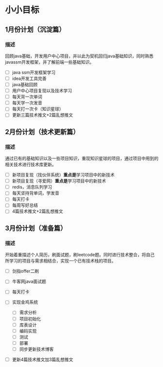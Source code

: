 # 小小目标

## 1月份计划（沉淀篇）

### 描述

回顾java基础，开发用户中心项目，并以此为契机回归java基础知识，同时熟悉javassm开发框架，并了解前端一些基础知识。

- [ ] java ssm开发框架学习
- [ ] idea开发工具完善
- [ ] java基础回顾
- [ ] 用户中心项目复现以及技术学习
- [ ] 每天背一次单词
- [ ] 每天学一次发音
- [ ] 每天打一次卡（知识星球）
- [ ] 更新三篇技术推文+2篇乱想推文

## 2月份计划（技术更新篇）

### 描述

通过已有的基础知识以及一些项目知识，重现知识星球的项目，通过项目中用到的相关技术进行技术库更新。

- [ ] 新项目复现（找伙伴系统）**重点是**学习项目中的新技术
- [ ] 新项目复现（寻爱网）**重点是**学习项目中的新技术
- [ ] redis，消息队列学习
- [ ] 每天坚持背单词，学发音
- [ ] 每天打卡
- [ ] 每周写好总结
- [ ] 4篇技术推文+2篇乱想推文

## 3月份计划（准备篇）

### 描述

开始着重描述个人简历，刷面试题，刷leetcode题。同时进行技术整合，将自己所学习的项目与需求相结合，实现一个已有技术栈的项目。

- [ ] 剑指offer二刷
- [ ] 牛客网java面试题
- [ ] 每天打卡
- [ ] 实现金鸡系统
  - [ ] 需求分析
  - [ ] 项目初始化
  - [ ] 库表设计
  - [ ] 编码实现
  - [ ] 测试
  - [ ] 部署
  - [ ] 同步更新技术博客
- [ ] 更新4篇技术推文加3篇乱想推文

